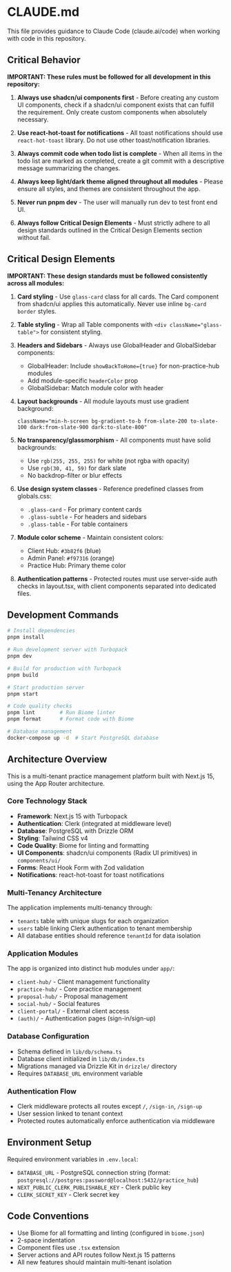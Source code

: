 # CLAUDE.md

This file provides guidance to Claude Code (claude.ai/code) when working with code in this repository.

## Critical Behavior

**IMPORTANT: These rules must be followed for all development in this repository:**

1. **Always use shadcn/ui components first** - Before creating any custom UI components, check if a shadcn/ui component exists that can fulfill the requirement. Only create custom components when absolutely necessary.

2. **Use react-hot-toast for notifications** - All toast notifications should use `react-hot-toast` library. Do not use other toast/notification libraries.

3. **Always commit code when todo list is complete** - When all items in the todo list are marked as completed, create a git commit with a descriptive message summarizing the changes.

4. **Always keep light/dark theme aligned throughout all modules** - Please ensure all styles, and themes are consistent throughout the app.

5. **Never run pnpm dev** - The user will manually run dev to test front end UI.

6. **Always follow Critical Design Elements** - Must strictly adhere to all design standards outlined in the Critical Design Elements section without fail.

## Critical Design Elements

**IMPORTANT: These design standards must be followed consistently across all modules:**

1. **Card styling** - Use `glass-card` class for all cards. The Card component from shadcn/ui applies this automatically. Never use inline `bg-card border` styles.

2. **Table styling** - Wrap all Table components with `<div className="glass-table">` for consistent styling.

3. **Headers and Sidebars** - Always use GlobalHeader and GlobalSidebar components:
   - GlobalHeader: Include `showBackToHome={true}` for non-practice-hub modules
   - Add module-specific `headerColor` prop
   - GlobalSidebar: Match module color with header

4. **Layout backgrounds** - All module layouts must use gradient background:
   ```tsx
   className="min-h-screen bg-gradient-to-b from-slate-200 to-slate-100 dark:from-slate-900 dark:to-slate-800"
   ```

5. **No transparency/glassmorphism** - All components must have solid backgrounds:
   - Use `rgb(255, 255, 255)` for white (not rgba with opacity)
   - Use `rgb(30, 41, 59)` for dark slate
   - No backdrop-filter or blur effects

6. **Use design system classes** - Reference predefined classes from globals.css:
   - `.glass-card` - For primary content cards
   - `.glass-subtle` - For headers and sidebars
   - `.glass-table` - For table containers

7. **Module color scheme** - Maintain consistent colors:
   - Client Hub: `#3b82f6` (blue)
   - Admin Panel: `#f97316` (orange)
   - Practice Hub: Primary theme color

8. **Authentication patterns** - Protected routes must use server-side auth checks in layout.tsx, with client components separated into dedicated files.

## Development Commands

```bash
# Install dependencies
pnpm install

# Run development server with Turbopack
pnpm dev

# Build for production with Turbopack
pnpm build

# Start production server
pnpm start

# Code quality checks
pnpm lint        # Run Biome linter
pnpm format      # Format code with Biome

# Database management
docker-compose up -d  # Start PostgreSQL database
```

## Architecture Overview

This is a multi-tenant practice management platform built with Next.js 15, using the App Router architecture.

### Core Technology Stack
- **Framework**: Next.js 15 with Turbopack
- **Authentication**: Clerk (integrated at middleware level)
- **Database**: PostgreSQL with Drizzle ORM
- **Styling**: Tailwind CSS v4
- **Code Quality**: Biome for linting and formatting
- **UI Components**: shadcn/ui components (Radix UI primitives) in `components/ui/`
- **Forms**: React Hook Form with Zod validation
- **Notifications**: react-hot-toast for toast notifications

### Multi-Tenancy Architecture
The application implements multi-tenancy through:
- `tenants` table with unique slugs for each organization
- `users` table linking Clerk authentication to tenant membership
- All database entities should reference `tenantId` for data isolation

### Application Modules
The app is organized into distinct hub modules under `app/`:
- `client-hub/` - Client management functionality
- `practice-hub/` - Core practice management
- `proposal-hub/` - Proposal management
- `social-hub/` - Social features
- `client-portal/` - External client access
- `(auth)/` - Authentication pages (sign-in/sign-up)

### Database Configuration
- Schema defined in `lib/db/schema.ts`
- Database client initialized in `lib/db/index.ts`
- Migrations managed via Drizzle Kit in `drizzle/` directory
- Requires `DATABASE_URL` environment variable

### Authentication Flow
- Clerk middleware protects all routes except `/`, `/sign-in`, `/sign-up`
- User session linked to tenant context
- Protected routes automatically enforce authentication via middleware

## Environment Setup

Required environment variables in `.env.local`:
- `DATABASE_URL` - PostgreSQL connection string (format: `postgresql://postgres:password@localhost:5432/practice_hub`)
- `NEXT_PUBLIC_CLERK_PUBLISHABLE_KEY` - Clerk public key
- `CLERK_SECRET_KEY` - Clerk secret key

## Code Conventions

- Use Biome for all formatting and linting (configured in `biome.json`)
- 2-space indentation
- Component files use `.tsx` extension
- Server actions and API routes follow Next.js 15 patterns
- All new features should maintain multi-tenant isolation